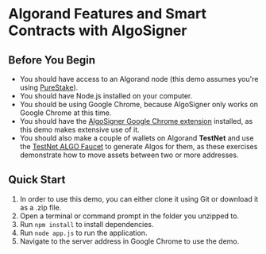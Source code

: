 # Algorand Features and Smart Contracts with AlgoSigner

## Before You Begin

 - You should have access to an Algorand node (this demo assumes you're using <a target="_blank" href="https://developer.purestake.io/">PureStake</a>).
 - You should have Node.js installed on your computer.
 - You should be using Google Chrome, because AlgoSigner only works on Google Chrome at this time.
 - You should have the <a target="_blank" href="https://chrome.google.com/webstore/detail/algosigner/kmmolakhbgdlpkjkcjkebenjheonagdm">AlgoSigner Google Chrome extension</a> installed, as this demo makes extensive use of it.
 - You should also make a couple of wallets on Algorand <strong>TestNet</strong> and use the <a target="_blank" href="https://testnet.algoexplorer.io/dispenser">TestNet ALGO Faucet</a> to generate Algos for them, as these exercises demonstrate how to move assets between two or more addresses.</p>

## Quick Start

1. In order to use this demo, you can either clone it using Git or download it as a .zip file.
2. Open a terminal or command prompt in the folder you unzipped to.
3. Run ```npm install``` to install dependencies.
4. Run ```node app.js``` to run the application.
5. Navigate to the server address in Google Chrome to use the demo.



